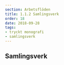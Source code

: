 ```yaml
---
section: Arbetsflöden
title: 1.1.2 Samlingsverk
order: 18
date: 2018-09-28
tags:
- tryckt monografi
- samlingsverk
--- 
```


## Samlingsverk
